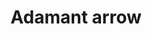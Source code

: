 ---
layout: item
title: Adamant arrow
item-id: 890
datatable: true
id: 890
name: "Adamant arrow"
members: false
lowalch: 32
highalch: 48
examine: "Arrows with adamant heads."
monsters:
  - id: 319
    name: "Corporeal Beast"
    members: true
    combat_level: 785
    wiki_url: "https://oldschool.runescape.wiki/w/Corporeal_Beast"
    drops:
      - quantity: "750"
        rarity: 0.033203125
        drop_requirements: null
  - id: 794
    name: "Scarab mage"
    members: true
    combat_level: 93
    wiki_url: "https://oldschool.runescape.wiki/w/Scarab_mage#Level_93"
    drops:
      - quantity: "36"
        rarity: 0.03125
        drop_requirements: null
  - id: 795
    name: "Locust rider"
    members: true
    combat_level: 106
    wiki_url: "https://oldschool.runescape.wiki/w/Locust_rider#Lancer"
    drops:
      - quantity: "36"
        rarity: 0.03125
        drop_requirements: null
  - id: 796
    name: "Locust rider"
    members: true
    combat_level: 98
    wiki_url: "https://oldschool.runescape.wiki/w/Locust_rider#Ranger"
    drops:
      - quantity: "36"
        rarity: 0.03125
        drop_requirements: null
  - id: 799
    name: "Scarab mage"
    members: true
    combat_level: 66
    wiki_url: "https://oldschool.runescape.wiki/w/Scarab_mage#Level_66_(Quest)"
    drops:
      - quantity: "36"
        rarity: 0.03125
        drop_requirements: null
  - id: 800
    name: "Locust rider"
    members: true
    combat_level: 68
    wiki_url: "https://oldschool.runescape.wiki/w/Locust_rider#Lancer_(Quest)"
    drops:
      - quantity: "36"
        rarity: 0.03125
        drop_requirements: null
  - id: 1537
    name: "Skeleton hero"
    members: true
    combat_level: 149
    wiki_url: "https://oldschool.runescape.wiki/w/Skeleton_hero"
    drops:
      - quantity: "5"
        rarity: 0.015625
        drop_requirements: null
  - id: 1538
    name: "Skeleton brute"
    members: true
    combat_level: 132
    wiki_url: "https://oldschool.runescape.wiki/w/Skeleton_brute"
    drops:
      - quantity: "5"
        rarity: 0.015625
        drop_requirements: null
  - id: 1539
    name: "Skeleton warlord"
    members: true
    combat_level: 132
    wiki_url: "https://oldschool.runescape.wiki/w/Skeleton_warlord"
    drops:
      - quantity: "5"
        rarity: 0.015625
        drop_requirements: null
  - id: 1540
    name: "Skeleton heavy"
    members: true
    combat_level: 132
    wiki_url: "https://oldschool.runescape.wiki/w/Skeleton_heavy"
    drops:
      - quantity: "5"
        rarity: 0.015625
        drop_requirements: null
  - id: 1541
    name: "Skeleton thug"
    members: true
    combat_level: 132
    wiki_url: "https://oldschool.runescape.wiki/w/Skeleton_thug"
    drops:
      - quantity: "5"
        rarity: 0.015625
        drop_requirements: null
  - id: 1798
    name: "White Knight"
    members: false
    combat_level: 36
    wiki_url: "https://oldschool.runescape.wiki/w/White_Knight#Initiate"
    drops:
      - quantity: "2"
        rarity: 0.0078125
        drop_requirements: null
      - quantity: "4"
        rarity: 0.0234375
        drop_requirements: null
      - quantity: "5"
        rarity: 0.0234375
        drop_requirements: null
  - id: 1799
    name: "White Knight"
    members: false
    combat_level: 38
    wiki_url: "https://oldschool.runescape.wiki/w/White_Knight#Proselyte"
    drops:
      - quantity: "2"
        rarity: 0.0078125
        drop_requirements: null
      - quantity: "4"
        rarity: 0.0234375
        drop_requirements: null
      - quantity: "5"
        rarity: 0.0234375
        drop_requirements: null
  - id: 1800
    name: "White Knight"
    members: false
    combat_level: 39
    wiki_url: "https://oldschool.runescape.wiki/w/White_Knight#Acolyte"
    drops:
      - quantity: "2"
        rarity: 0.0078125
        drop_requirements: null
      - quantity: "4"
        rarity: 0.0234375
        drop_requirements: null
      - quantity: "5"
        rarity: 0.0234375
        drop_requirements: null
  - id: 1829
    name: "White Knight"
    members: false
    combat_level: 42
    wiki_url: "https://oldschool.runescape.wiki/w/White_Knight#Partisan"
    drops:
      - quantity: "2"
        rarity: 0.0078125
        drop_requirements: null
      - quantity: "4"
        rarity: 0.0234375
        drop_requirements: null
      - quantity: "5"
        rarity: 0.0234375
        drop_requirements: null
  - id: 2085
    name: "Ice giant"
    members: false
    combat_level: 53
    wiki_url: "https://oldschool.runescape.wiki/w/Ice_giant#Level_53"
    drops:
      - quantity: "5"
        rarity: 0.046875
        drop_requirements: null
      - quantity: "5-14"
        rarity: 0.046875
        drop_requirements: null
  - id: 2090
    name: "Moss giant"
    members: false
    combat_level: 42
    wiki_url: "https://oldschool.runescape.wiki/w/Moss_giant#Level_42"
    drops:
      - quantity: "10-15"
        rarity: 0.015625
        drop_requirements: null
  - id: 2211
    name: "Spiritual ranger"
    members: true
    combat_level: 122
    wiki_url: "https://oldschool.runescape.wiki/w/Spiritual_ranger#Saradomin"
    drops:
      - quantity: "12"
        rarity: 0.0078125
        drop_requirements: null
  - id: 2242
    name: "Spiritual ranger"
    members: true
    combat_level: 115
    wiki_url: "https://oldschool.runescape.wiki/w/Spiritual_ranger#Bandos"
    drops:
      - quantity: "12"
        rarity: 0.0078125
        drop_requirements: null
  - id: 2514
    name: "Ankou"
    members: false
    combat_level: 75
    wiki_url: "https://oldschool.runescape.wiki/w/Ankou#Level_75"
    drops:
      - quantity: "5-14"
        rarity: 0.04
        drop_requirements: null
  - id: 2515
    name: "Ankou"
    members: false
    combat_level: 82
    wiki_url: "https://oldschool.runescape.wiki/w/Ankou#Level_82"
    drops:
      - quantity: "5-14"
        rarity: 0.04
        drop_requirements: null
  - id: 2516
    name: "Ankou"
    members: false
    combat_level: 86
    wiki_url: "https://oldschool.runescape.wiki/w/Ankou#Level_86"
    drops:
      - quantity: "5-14"
        rarity: 0.04
        drop_requirements: null
  - id: 2841
    name: "Ice warrior"
    members: false
    combat_level: 57
    wiki_url: "https://oldschool.runescape.wiki/w/Ice_warrior"
    drops:
      - quantity: "2"
        rarity: 0.0234375
        drop_requirements: null
  - id: 2918
    name: "Brutal green dragon"
    members: true
    combat_level: 227
    wiki_url: "https://oldschool.runescape.wiki/w/Brutal_green_dragon"
    drops:
      - quantity: "8"
        rarity: 0.0234375
        drop_requirements: null
  - id: 3160
    name: "Spiritual ranger"
    members: true
    combat_level: 118
    wiki_url: "https://oldschool.runescape.wiki/w/Spiritual_ranger#Zamorak"
    drops:
      - quantity: "12"
        rarity: 0.0078125
        drop_requirements: null
  - id: 3167
    name: "Spiritual ranger"
    members: true
    combat_level: 127
    wiki_url: "https://oldschool.runescape.wiki/w/Spiritual_ranger#Armadyl"
    drops:
      - quantity: "12"
        rarity: 0.0078125
        drop_requirements: null
  - id: 3717
    name: "Vyrewatch"
    members: true
    combat_level: 105
    wiki_url: "https://oldschool.runescape.wiki/w/Vyrewatch#Level_105"
    drops:
      - quantity: "8-16"
        rarity: 0.041666666666666664
        drop_requirements: null
  - id: 3718
    name: "Vyrewatch"
    members: true
    combat_level: 110
    wiki_url: "https://oldschool.runescape.wiki/w/Vyrewatch#Level_110"
    drops:
      - quantity: "8-16"
        rarity: 0.041666666666666664
        drop_requirements: null
  - id: 3719
    name: "Vyrewatch"
    members: true
    combat_level: 120
    wiki_url: "https://oldschool.runescape.wiki/w/Vyrewatch#Level_120"
    drops:
      - quantity: "8-16"
        rarity: 0.041666666666666664
        drop_requirements: null
  - id: 3720
    name: "Vyrewatch"
    members: true
    combat_level: 125
    wiki_url: "https://oldschool.runescape.wiki/w/Vyrewatch#Level_125"
    drops:
      - quantity: "8-16"
        rarity: 0.041666666666666664
        drop_requirements: null
  - id: 3851
    name: "Moss giant"
    members: true
    combat_level: 48
    wiki_url: "https://oldschool.runescape.wiki/w/Moss_giant#Level_48"
    drops:
      - quantity: "10-15"
        rarity: 0.015625
        drop_requirements: null
  - id: 5563
    name: "Angry barbarian spirit"
    members: true
    combat_level: 166
    wiki_url: "https://oldschool.runescape.wiki/w/Angry_barbarian_spirit"
    drops:
      - quantity: "5"
        rarity: 0.015625
        drop_requirements: null
  - id: 5564
    name: "Enraged barbarian spirit"
    members: true
    combat_level: 166
    wiki_url: "https://oldschool.runescape.wiki/w/Enraged_barbarian_spirit"
    drops:
      - quantity: "5"
        rarity: 0.015625
        drop_requirements: null
  - id: 5565
    name: "Berserk barbarian spirit"
    members: true
    combat_level: 166
    wiki_url: "https://oldschool.runescape.wiki/w/Berserk_barbarian_spirit"
    drops:
      - quantity: "5"
        rarity: 0.015625
        drop_requirements: null
  - id: 6440
    name: "Giant skeleton"
    members: true
    combat_level: 100
    wiki_url: "https://oldschool.runescape.wiki/w/Giant_skeleton_(Tarn's_Lair)"
    drops:
      - quantity: "4"
        rarity: 0.015625
        drop_requirements: null
  - id: 6441
    name: "Skeleton"
    members: true
    combat_level: 94
    wiki_url: "https://oldschool.runescape.wiki/w/Skeleton_(mage)"
    drops:
      - quantity: "4"
        rarity: 0.015625
        drop_requirements: null
  - id: 6443
    name: "Skeleton"
    members: true
    combat_level: 81
    wiki_url: "https://oldschool.runescape.wiki/w/Skeleton_(Tarn's_Lair)#Level_81"
    drops:
      - quantity: "2"
        rarity: 0.0234375
        drop_requirements: null
      - quantity: "4"
        rarity: 0.015625
        drop_requirements: null
  - id: 6444
    name: "Skeleton"
    members: true
    combat_level: 42
    wiki_url: "https://oldschool.runescape.wiki/w/Skeleton_(Tarn's_Lair)#Level_42_(Sword)"
    drops:
      - quantity: "2"
        rarity: 0.0234375
        drop_requirements: null
      - quantity: "4"
        rarity: 0.015625
        drop_requirements: null
  - id: 6445
    name: "Skeleton"
    members: true
    combat_level: 59
    wiki_url: "https://oldschool.runescape.wiki/w/Skeleton_(Tarn's_Lair)#Level_59"
    drops:
      - quantity: "2"
        rarity: 0.0234375
        drop_requirements: null
      - quantity: "4"
        rarity: 0.015625
        drop_requirements: null
  - id: 6447
    name: "Skeleton"
    members: true
    combat_level: 63
    wiki_url: "https://oldschool.runescape.wiki/w/Skeleton_(Tarn's_Lair)#Level_63"
    drops:
      - quantity: "2"
        rarity: 0.0234375
        drop_requirements: null
      - quantity: "4"
        rarity: 0.015625
        drop_requirements: null
  - id: 6448
    name: "Skeleton"
    members: true
    combat_level: 40
    wiki_url: "https://oldschool.runescape.wiki/w/Skeleton_(Tarn's_Lair)#Level_40"
    drops:
      - quantity: "2"
        rarity: 0.0234375
        drop_requirements: null
      - quantity: "4"
        rarity: 0.015625
        drop_requirements: null
  - id: 6467
    name: "Skeleton"
    members: true
    combat_level: 72
    wiki_url: "https://oldschool.runescape.wiki/w/Skeleton_(Tarn's_Lair)#Level_72"
    drops:
      - quantity: "2"
        rarity: 0.0234375
        drop_requirements: null
      - quantity: "4"
        rarity: 0.015625
        drop_requirements: null
  - id: 6468
    name: "Skeleton"
    members: true
    combat_level: 87
    wiki_url: "https://oldschool.runescape.wiki/w/Skeleton_(Tarn's_Lair)#Level_87"
    drops:
      - quantity: "2"
        rarity: 0.0234375
        drop_requirements: null
      - quantity: "4"
        rarity: 0.015625
        drop_requirements: null
  - id: 7257
    name: "Ankou"
    members: false
    combat_level: 95
    wiki_url: "https://oldschool.runescape.wiki/w/Ankou#Level_95"
    drops:
      - quantity: "5-14"
        rarity: 0.04
        drop_requirements: null
  - id: 7792
    name: "Long-tailed Wyvern"
    members: true
    combat_level: 152
    wiki_url: "https://oldschool.runescape.wiki/w/Long-tailed_Wyvern"
    drops:
      - quantity: "38-42"
        rarity: 0.04878048780487805
        drop_requirements: null
  - id: 7793
    name: "Taloned Wyvern"
    members: true
    combat_level: 147
    wiki_url: "https://oldschool.runescape.wiki/w/Taloned_Wyvern"
    drops:
      - quantity: "38-42"
        rarity: 0.04878048780487805
        drop_requirements: null
  - id: 7794
    name: "Spitting Wyvern"
    members: true
    combat_level: 139
    wiki_url: "https://oldschool.runescape.wiki/w/Spitting_Wyvern"
    drops:
      - quantity: "38-42"
        rarity: 0.04878048780487805
        drop_requirements: null
  - id: 7795
    name: "Ancient Wyvern"
    members: true
    combat_level: 210
    wiki_url: "https://oldschool.runescape.wiki/w/Ancient_Wyvern"
    drops:
      - quantity: "50-76"
        rarity: 0.022727272727272728
        drop_requirements: null
  - id: 7864
    name: "Ankou"
    members: false
    combat_level: 98
    wiki_url: "https://oldschool.runescape.wiki/w/Ankou#Level_98"
    drops:
      - quantity: "5-14"
        rarity: 0.04
        drop_requirements: null
  - id: 7878
    name: "Ice giant"
    members: true
    combat_level: 67
    wiki_url: "https://oldschool.runescape.wiki/w/Ice_giant#Level_67"
    drops:
      - quantity: "5"
        rarity: 0.046875
        drop_requirements: null
      - quantity: "5-14"
        rarity: 0.046875
        drop_requirements: null
  - id: 8030
    name: "Adamant dragon"
    members: true
    combat_level: 338
    wiki_url: "https://oldschool.runescape.wiki/w/Adamant_dragon"
    drops:
      - quantity: "30-40"
        rarity: 0.07272727272727272
        drop_requirements: null
  - id: 8195
    name: "Bryophyta"
    members: false
    combat_level: 128
    wiki_url: "https://oldschool.runescape.wiki/w/Bryophyta"
    drops:
      - quantity: "100"
        rarity: 0.00847457627118644
        drop_requirements: null
  - id: 8256
    name: "Vyrewatch"
    members: true
    combat_level: 87
    wiki_url: "https://oldschool.runescape.wiki/w/Vyrewatch#Level_87"
    drops:
      - quantity: "8-16"
        rarity: 0.041666666666666664
        drop_requirements: null
  - id: 8736
    name: "Moss Giant"
    members: true
    combat_level: 84
    wiki_url: "https://oldschool.runescape.wiki/w/Moss_giant#Level_84"
    drops:
      - quantity: "10-15"
        rarity: 0.015625
        drop_requirements: null
  - id: 9416
    name: "Phosani's Nightmare"
    members: true
    combat_level: 1024
    wiki_url: "https://oldschool.runescape.wiki/w/The_Nightmare"
    drops:
      - quantity: "32-488"
        rarity: 0.03
        drop_requirements: null
  - id: 9425
    name: "The Nightmare"
    members: true
    combat_level: 814
    wiki_url: "https://oldschool.runescape.wiki/w/The_Nightmare"
    drops:
      - quantity: "32-488"
        rarity: 0.03
        drop_requirements: null
---